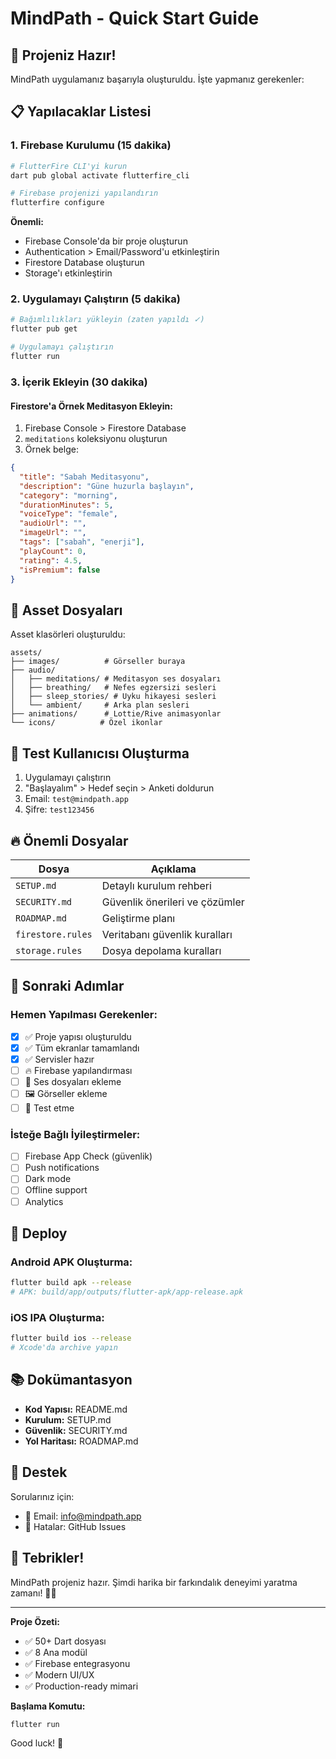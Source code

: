 # MindPath - Quick Start Guide

## 🎉 Projeniz Hazır!

MindPath uygulamanız başarıyla oluşturuldu. İşte yapmanız gerekenler:

## 📋 Yapılacaklar Listesi

### 1. Firebase Kurulumu (15 dakika)
```bash
# FlutterFire CLI'yi kurun
dart pub global activate flutterfire_cli

# Firebase projenizi yapılandırın
flutterfire configure
```

**Önemli:** 
- Firebase Console'da bir proje oluşturun
- Authentication > Email/Password'u etkinleştirin
- Firestore Database oluşturun
- Storage'ı etkinleştirin

### 2. Uygulamayı Çalıştırın (5 dakika)
```bash
# Bağımlılıkları yükleyin (zaten yapıldı ✓)
flutter pub get

# Uygulamayı çalıştırın
flutter run
```

### 3. İçerik Ekleyin (30 dakika)

#### Firestore'a Örnek Meditasyon Ekleyin:
1. Firebase Console > Firestore Database
2. `meditations` koleksiyonu oluşturun
3. Örnek belge:

```json
{
  "title": "Sabah Meditasyonu",
  "description": "Güne huzurla başlayın",
  "category": "morning",
  "durationMinutes": 5,
  "voiceType": "female",
  "audioUrl": "",
  "imageUrl": "",
  "tags": ["sabah", "enerji"],
  "playCount": 0,
  "rating": 4.5,
  "isPremium": false
}
```

## 🎨 Asset Dosyaları

Asset klasörleri oluşturuldu:
```
assets/
├── images/          # Görseller buraya
├── audio/
│   ├── meditations/ # Meditasyon ses dosyaları
│   ├── breathing/   # Nefes egzersizi sesleri
│   ├── sleep_stories/ # Uyku hikayesi sesleri
│   └── ambient/     # Arka plan sesleri
├── animations/      # Lottie/Rive animasyonlar
└── icons/          # Özel ikonlar
```

## 📱 Test Kullanıcısı Oluşturma

1. Uygulamayı çalıştırın
2. "Başlayalım" > Hedef seçin > Anketi doldurun
3. Email: `test@mindpath.app`
4. Şifre: `test123456`

## 🔥 Önemli Dosyalar

| Dosya | Açıklama |
|-------|----------|
| `SETUP.md` | Detaylı kurulum rehberi |
| `SECURITY.md` | Güvenlik önerileri ve çözümler |
| `ROADMAP.md` | Geliştirme planı |
| `firestore.rules` | Veritabanı güvenlik kuralları |
| `storage.rules` | Dosya depolama kuralları |

## 🎯 Sonraki Adımlar

### Hemen Yapılması Gerekenler:
- [x] ✅ Proje yapısı oluşturuldu
- [x] ✅ Tüm ekranlar tamamlandı
- [x] ✅ Servisler hazır
- [ ] 🔥 Firebase yapılandırması
- [ ] 🎵 Ses dosyaları ekleme
- [ ] 🖼️ Görseller ekleme
- [ ] 🧪 Test etme

### İsteğe Bağlı İyileştirmeler:
- [ ] Firebase App Check (güvenlik)
- [ ] Push notifications
- [ ] Dark mode
- [ ] Offline support
- [ ] Analytics

## 🚀 Deploy

### Android APK Oluşturma:
```bash
flutter build apk --release
# APK: build/app/outputs/flutter-apk/app-release.apk
```

### iOS IPA Oluşturma:
```bash
flutter build ios --release
# Xcode'da archive yapın
```

## 📚 Dokümantasyon

- **Kod Yapısı:** README.md
- **Kurulum:** SETUP.md
- **Güvenlik:** SECURITY.md
- **Yol Haritası:** ROADMAP.md

## 💬 Destek

Sorularınız için:
- 📧 Email: info@mindpath.app
- 🐛 Hatalar: GitHub Issues

## 🎊 Tebrikler!

MindPath projeniz hazır. Şimdi harika bir farkındalık deneyimi yaratma zamanı! 🧘‍♀️

---

**Proje Özeti:**
- ✅ 50+ Dart dosyası
- ✅ 8 Ana modül
- ✅ Firebase entegrasyonu
- ✅ Modern UI/UX
- ✅ Production-ready mimari

**Başlama Komutu:**
```bash
flutter run
```

Good luck! 🌟

